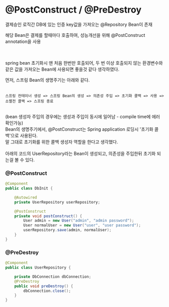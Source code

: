 # @PostConstruct / @PreDestroy

결제승인 로직간 DB에 있는 인증 key값을 가져오는 @Repository Bean이 존재

해당 Bean은 결제를 할때마다 호출하여, 성능개선을 위해 @PostConstruct annotation을 사용
<br><br><br>

spring bean 초기화시 맨 처음 한번만 호출되어, 두 번 이상 호출되지 않는 환경변수와 같은 값을 가져오는 Bean에 사용되면 좋을것 같다 생각하였다.

먼저, 스프링 Bean의 생명주기는 아래와 같다.
<br><br>

```
스프링 컨테이너 생성 => 스프링 Bean의 생성 => 의존성 주입 => 초기화 콜백 => 사용 => 소멸전 콜백 => 스프링 종료
```
<br>
(bean 생성자 주입의 경우에는 생성과 주입이 동시에 일어남 - compile time에 에러 확인가능)
<br>
Bean의 생명주기에서, @PostConstruct는 Spring application 로딩시 '초기화 콜백'으로 사용된다.
<br>
말 그대로 초기화를 위한 콜백 생성자 역할을 한다고 생각했다.
<br><br>
아래의 코드의 UserRepository라는 Bean이 생성되고, 의존성을 주입한뒤 초기화 되는걸 볼 수 있다.

<br>

### @PostConstruct
```java
@Component
public class DbInit {

    @Autowired
    private UserRepository userRepository;

    @PostConstruct
    private void postConstruct() {
        User admin = new User("admin", "admin password");
        User normalUser = new User("user", "user password");
        userRepository.save(admin, normalUser);
    }
}
```

### @PreDestroy
```java
@Component
public class UserRepository {

    private DbConnection dbConnection;
    @PreDestroy
    public void preDestroy() {
        dbConnection.close();
    }
}
```
